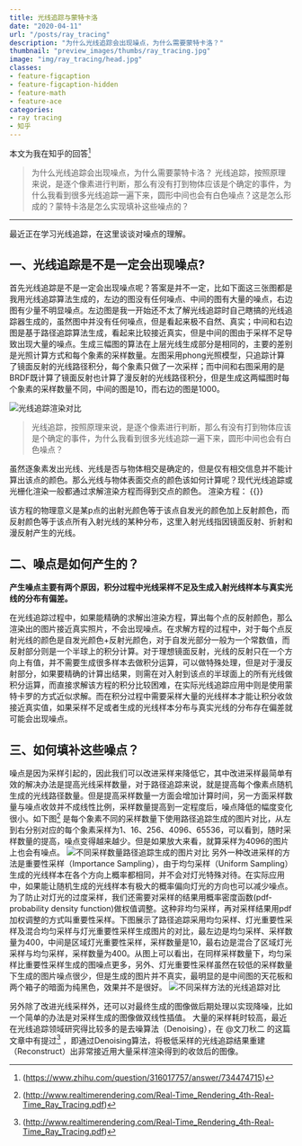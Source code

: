 ```yaml
---
title: 光线追踪与蒙特卡洛
date: "2020-04-11"
url: "/posts/ray_tracing"
description: "为什么光线追踪会出现噪点，为什么需要蒙特卡洛？"
thumbnail: "preview_images/thumbs/ray_tracing.jpg"
image: "img/ray_tracing/head.jpg"
classes:
- feature-figcaption
- feature-figcaption-hidden
- feature-math
- feature-ace
categories:
- ray tracing
- 知乎
---
```

本文为我在知乎的回答[^1]

>为什么光线追踪会出现噪点，为什么需要蒙特卡洛？
光线追踪，按照原理来说，是逐个像素进行判断，那么有没有打到物体应该是个确定的事件，为什么我看到很多光线追踪一遍下来，圆形中间也会有白色噪点？这是怎么形成的？蒙特卡洛是怎么实现填补这些噪点的？

<!--more-->
[^1]:(https://www.zhihu.com/question/316017757/answer/734474715)

---

最近正在学习光线追踪，在这里谈谈对噪点的理解。

## 一、光线追踪是不是一定会出现噪点?

首先光线追踪是不是一定会出现噪点呢？答案是并不一定，比如下面这三张图都是我用光线追踪算法生成的，左边的图没有任何噪点、中间的图有大量的噪点，右边图有少量不明显噪点。左边图是我一开始还不太了解光线追踪时自己瞎搞的光线追踪器生成的，虽然图中并没有任何噪点，但是看起来极不自然、真实；中间和右边图是基于路径追踪算法生成，看起来比较接近真实，但是中间的图由于采样不足导致出现大量的噪点。生成三幅图的算法在上层光线生成部分是相同的，主要的差别是光照计算方式和每个象素的采样数量。左图采用phong光照模型，只追踪计算了镜面反射的光线路径积分，每个象素只做了一次采样；而中间和右图采用的是BRDF既计算了镜面反射也计算了漫反射的光线路径积分，但是生成这两幅图时每个象素的采样数量不同，中间的图是10，而右边的图是1000。

![光线追踪渲染对比](/img/ray_tracing/simple_tracing.jpg)

>光线追踪，按照原理来说，是逐个像素进行判断，那么有没有打到物体应该是个确定的事件，为什么我看到很多光线追踪一遍下来，圆形中间也会有白色噪点？

虽然逐象素发出光线、光线是否与物体相交是确定的，但是仅有相交信息并不能计算出该点的颜色。那么光线与物体表面交点的颜色该如何计算呢？现代光线追踪或光栅化渲染一般都通过求解渲染方程而得到交点的颜色。
渲染方程： {{<math>}}L_{o}(p,w_{o})=L_{e}(p,w_{o})+\int_{\Omega}f_{r}(p,w_{i}\rightarrow w_{o})L_{i}(p,w_{i})cos\theta dw_{i}{{</math>}}

该方程的物理意义是某p点的出射光颜色等于该点自发光的颜色加上反射颜色，而反射颜色等于该点所有入射光线的某种分布，这里入射光线指因镜面反射、折射和漫反射产生的光线。

## 二、噪点是如何产生的？

**产生噪点主要有两个原因，积分过程中光线采样不足及生成入射光线样本与真实光线的分布有偏差。**

在光线追踪过程中，如果能精确的求解出渲染方程，算出每个点的反射颜色，那么渲染出的图片接近真实照片，不会出现噪点。在求解方程的过程中，对于每个点反射光线的颜色是自发光颜色+反射光颜色，对于自发光部分一般为一个常数值，而反射部分则是一个半球上的积分计算。对于理想镜面反射，光线的反射只在一个方向上有值，并不需要生成很多样本去做积分运算，可以做特殊处理，但是对于漫反射部分，如果要精确的计算出结果，则需在对入射到该点的半球面上的所有光线做积分运算，而直接求解该方程的积分比较困难，在实际光线追踪应用中则是使用蒙特卡罗的方式近似求解。而在积分过程中需要采样大量的光线样本才能让积分收敛接近真实值，如果采样不足或者生成的光线样本分布与真实光线的分布存在偏差就可能会出现噪点。

## 三、如何填补这些噪点？

噪点是因为采样引起的，因此我们可以改进采样来降低它，其中改进采样最简单有效的解决办法是提高光线采样数量，对于路径追踪来说，就是提高每个像素点随机生成的光线路径数量。但是提高采样数量一方面会增加计算时间，另一方面采样数量与噪点收敛并不成线性比例，采样数量提高到一定程度后，噪点降低的幅度变化很小。如下图[^2] 是每个象素不同的采样数量下使用路径追踪生成的图片对比，从左到右分别对应的每个象素采样为1、16、256、4096、65536，可以看到，随时采样数量的提高，噪点变得越来越少。但是如果放大来看，就算采样为4096的图片上也会有噪点。
![不同采样数量路径追踪生成的图片对比](/img/ray_tracing/noise.jpg)
另外一种改进采样的方法是重要性采样（Importance Sampling），由于均匀采样（Uniform Sampling）生成的光线样本在各个方向上概率都相同，并不会对灯光特殊对待。在实际应用中，如果能让随机生成的光线样本有极大的概率偏向灯光的方向也可以减少噪点。为了防止对灯光的过度采样，我们还需要对采样的结果用概率密度函数(pdf-probability density function​ )做权值调整。这种非均匀采样，再对采样结果用pdf加权调整的方式叫重要性采样。下图展示了路径追踪采用均匀采样、灯光重要性采样及混合均匀采样与灯光重要性采样生成图片的对比，最左边是均匀采样、采样数量为400，中间是区域灯光重要性采样，采样数量是10，最右边是混合了区域灯光采样与均匀采样，采样数量为400。从图上可以看出，在同样采样数量下，均匀采样比重要性采样生成的图噪点更多，另外、灯光重要性采样虽然在较低的采样数量下生成的图片噪点很少，但是生成的图片并不真实，最明显的是中间图的天花板和两个箱子的暗面为纯黑色，效果并不是很好。
![不同采样方法的光线追踪对比](/img/ray_tracing/sample.jpg)

另外除了改进光线采样外，还可以对最终生成的图像做后期处理以实现降噪，比如一个简单的办法是对采样生成的图像做双线性插值。
大量的采样耗时较高，最近在光线追踪领域研究得比较多的是去噪算法（Denoising），在 @文刀秋二 的这篇文章中有提过[^2] ，即通过Denoising算法，将极低采样的光线追踪结果重建（Reconstruct）出非常接近用大量采样渲染得到的收敛后的图像。

[^2]:(http://www.realtimerendering.com/Real-Time_Rendering_4th-Real-Time_Ray_Tracing.pdf)
[^3]:(https://zhuanlan.zhihu.com/p/34851503)
